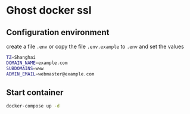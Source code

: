 # Ghost docker ssl

## Configuration environment

create a file `.env` or copy the file `.env.example` to `.env` and set the values

```bash
TZ=Shanghai
DOMAIN_NAME=example.com
SUBDOMAINS=www
ADMIN_EMAIL=webmaster@example.com
```

## Start container

```bash
docker-compose up -d
```
